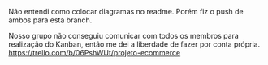 Não entendi como colocar diagramas no readme. Porém fiz o push de ambos para esta branch.

Nosso grupo não conseguiu comunicar com todos os membros para realização do Kanban, então me dei a liberdade de fazer por conta própria. https://trello.com/b/06PshWUt/projeto-ecommerce 